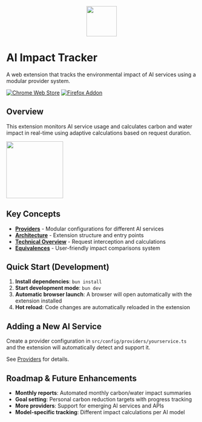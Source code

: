 <p align="center">
  <img src="https://github.com/user-attachments/assets/e8d5d808-1e39-404a-b7f8-dea672189a84" height="80">
</p>

# AI Impact Tracker
A web extension that tracks the environmental impact of AI services using a modular provider system.

[![Chrome Web Store](https://github.com/user-attachments/assets/059b818c-ee49-4aff-9e8d-c1f8368dc649)](https://chromewebstore.google.com/detail/ia-impact-tracker/oflmfafohnjcohcalmfjkimpnbkdkpnf)
[![Firefox Addon](https://github.com/user-attachments/assets/7f9ae106-bb81-4dcc-befd-158e84d71107)](https://addons.mozilla.org/fr/firefox/addon/ai-impact-tracker/)

## Overview

This extension monitors AI service usage and calculates carbon and water impact in real-time using adaptive calculations based on request duration.

<img src="https://github.com/user-attachments/assets/9b9bf4ab-0787-4fbb-9372-e5766124e7dc" height="150">

## Key Concepts

- **[Providers](./docs/providers.md)** - Modular configurations for different AI services
- **[Architecture](./docs/architecture.md)** - Extension structure and entry points  
- **[Technical Overview](./docs/technical.md)** - Request interception and calculations
- **[Equivalences](./docs/equivalences.md)** - User-friendly impact comparisons system

## Quick Start (Development)

1. **Install dependencies**: `bun install`
2. **Start development mode**: `bun dev`
3. **Automatic browser launch**: A browser will open automatically with the extension installed
4. **Hot reload**: Code changes are automatically reloaded in the extension

## Adding a New AI Service

Create a provider configuration in `src/config/providers/yourservice.ts` and the extension will automatically detect and support it.

See [Providers](./docs/providers.md) for details.

## Roadmap & Future Enhancements

- **Monthly reports**: Automated monthly carbon/water impact summaries
- **Goal setting**: Personal carbon reduction targets with progress tracking
- **More providers**: Support for emerging AI services and APIs
- **Model-specific tracking**: Different impact calculations per AI model
